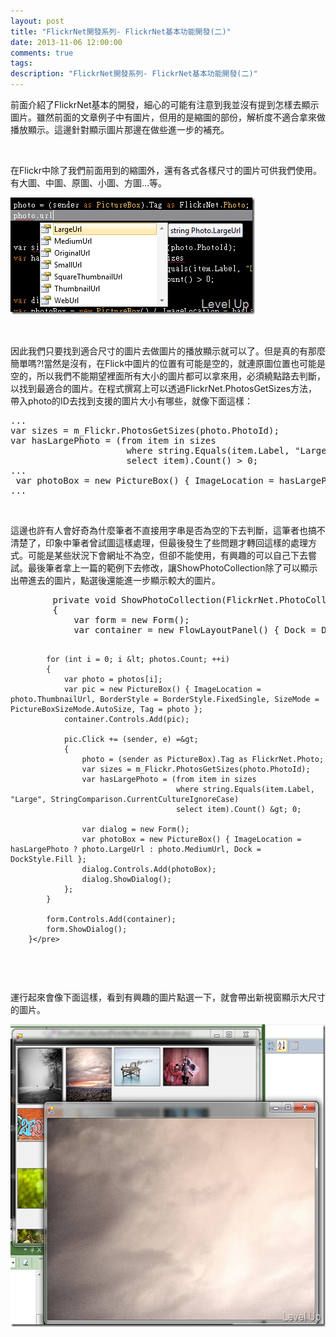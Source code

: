 ```yaml
---
layout: post
title: "FlickrNet開發系列- FlickrNet基本功能開發(二)"
date: 2013-11-06 12:00:00
comments: true
tags: 
description: "FlickrNet開發系列- FlickrNet基本功能開發(二)"
---
```

<p>
	前面介紹了FlickrNet基本的開發，細心的可能有注意到我並沒有提到怎樣去顯示圖片。雖然前面的文章例子中有圖片，但用的是縮圖的部份，解析度不適合拿來做播放顯示。這邊針對顯示圖片那邊在做些進一步的補充。</p>
<p>
	 </p>
<p>
	在Flickr中除了我們前面用到的縮圖外，還有各式各樣尺寸的圖片可供我們使用。有大圖、中圖、原圖、小圖、方圖...等。</p>
<p>
	<img alt="image" border="0" height="187" src="\images\posts\fa4d2166-577d-4ec8-90be-987aa4106b10\image_thumb_1.png" style="border-bottom: 0px; border-left: 0px; border-top: 0px; border-right: 0px" width="391" /></p>
<p>
	 </p>
<p>
	因此我們只要找到適合尺寸的圖片去做圖片的播放顯示就可以了。但是真的有那麼簡單嗎?!當然是沒有，在Flick中圖片的位置有可能是空的，就連原圖位置也可能是空的，所以我們不能期望裡面所有大小的圖片都可以拿來用，必須繞點路去判斷，以找到最適合的圖片。在程式撰寫上可以透過FlickrNet.PhotosGetSizes方法，帶入photo的ID去找到支援的圖片大小有哪些，就像下面這樣：</p>
<div class="wlWriterSmartContent" id="scid:812469c5-0cb0-4c63-8c15-c81123a09de7:3a3b4d0d-da93-4915-a2e3-8a1e8d746e34" style="padding-bottom: 0px; margin: 0px; padding-left: 0px; padding-right: 0px; display: inline; float: none; padding-top: 0px">
	<pre class="c#" name="code">
...
var sizes = m_Flickr.PhotosGetSizes(photo.PhotoId);
var hasLargePhoto = (from item in sizes
                      where string.Equals(item.Label, "Large", StringComparison.CurrentCultureIgnoreCase)
                      select item).Count() &gt; 0;
...                   
 var photoBox = new PictureBox() { ImageLocation = hasLargePhoto ? photo.LargeUrl : photo.MediumUrl, Dock = DockStyle.Fill };
...                    </pre>
</div>
<p>
	 </p>
<p>
	這邊也許有人會好奇為什麼筆者不直接用字串是否為空的下去判斷，這筆者也搞不清楚了，印象中筆者曾試圖這樣處理，但最後發生了些問題才轉回這樣的處理方式。可能是某些狀況下會網址不為空，但卻不能使用，有興趣的可以自己下去嘗試。最後筆者拿上一篇的範例下去修改，讓ShowPhotoCollection除了可以顯示出帶進去的圖片，點選後還能進一步顯示較大的圖片。</p>
<div class="wlWriterSmartContent" id="scid:812469c5-0cb0-4c63-8c15-c81123a09de7:631bd565-9933-4567-ad2d-86a958b01072" style="padding-bottom: 0px; margin: 0px; padding-left: 0px; padding-right: 0px; display: inline; float: none; padding-top: 0px">
	<pre class="c#" name="code">
        private void ShowPhotoCollection(FlickrNet.PhotoCollection photos)
        {
            var form = new Form();
            var container = new FlowLayoutPanel() { Dock = DockStyle.Fill };

            for (int i = 0; i &lt; photos.Count; ++i)
            {
                var photo = photos[i];
                var pic = new PictureBox() { ImageLocation = photo.ThumbnailUrl, BorderStyle = BorderStyle.FixedSingle, SizeMode = PictureBoxSizeMode.AutoSize, Tag = photo };
                container.Controls.Add(pic);

                pic.Click += (sender, e) =&gt;
                {
                    photo = (sender as PictureBox).Tag as FlickrNet.Photo;
                    var sizes = m_Flickr.PhotosGetSizes(photo.PhotoId);
                    var hasLargePhoto = (from item in sizes
                                         where string.Equals(item.Label, "Large", StringComparison.CurrentCultureIgnoreCase)
                                         select item).Count() &gt; 0;
                    
                    var dialog = new Form();
                    var photoBox = new PictureBox() { ImageLocation = hasLargePhoto ? photo.LargeUrl : photo.MediumUrl, Dock = DockStyle.Fill };
                    dialog.Controls.Add(photoBox);
                    dialog.ShowDialog();
                };
            }

            form.Controls.Add(container);
            form.ShowDialog();
        }</pre>
</div>
<p>
	 </p>
<p>
	運行起來會像下面這樣，看到有興趣的圖片點選一下，就會帶出新視窗顯示大尺寸的圖片。</p>
<p>
	<img alt="image" border="0" height="484" src="\images\posts\fa4d2166-577d-4ec8-90be-987aa4106b10\image_thumb.png" style="border-bottom: 0px; border-left: 0px; border-top: 0px; border-right: 0px" width="630" /></p>
